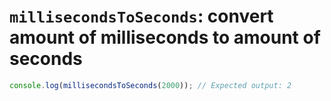 # `millisecondsToSeconds`: convert amount of milliseconds to amount of seconds

```typescript
console.log(millisecondsToSeconds(2000)); // Expected output: 2 
```
